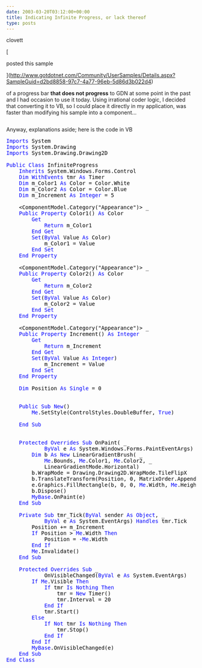 ```yaml
---
date: 2003-03-20T03:12:00+00:00
title: Indicating Infinite Progress, or lack thereof
type: posts
---
```

clovett

[

posted this sample

](http://www.gotdotnet.com/Community/UserSamples/Details.aspx?SampleGuid=d2bd8858-97c7-4a77-96eb-5d86d3b022d4)

 of a progress bar **that does not progress** to GDN at some point in the past and I had occasion to use it today. Using irrational coder logic, I decided that converting it to VB, so I could place it directly in my application, was faster than modifying his sample into a component...



<img alt="" hspace="0" src="http://www.duncanmackenzie.net/splash.jpg" align="baseline" border="0" />

Anyway, explanations aside; here is the code in VB

<pre class="code"><font color="#000000"><font color="#0000ff">Imports <font color="#000000">System
<font color="#0000ff">Imports <font color="#000000">System.Drawing
<font color="#0000ff">Imports <font color="#000000">System.Drawing.Drawing2D

<font color="#0000ff">Public Class <font color="#000000">InfiniteProgress
    <font color="#0000ff">Inherits <font color="#000000">System.Windows.Forms.Control
    <font color="#0000ff">Dim WithEvents <font color="#000000">tmr <font color="#0000ff">As <font color="#000000">Timer
    <font color="#0000ff">Dim <font color="#000000">m_Color1 <font color="#0000ff">As <font color="#000000">Color = Color.White
    <font color="#0000ff">Dim <font color="#000000">m_Color2 <font color="#0000ff">As <font color="#000000">Color = Color.Blue
    <font color="#0000ff">Dim <font color="#000000">m_Increment <font color="#0000ff">As Integer <font color="#000000">= 5

    &lt;ComponentModel.Category("Appearance")&gt; _
    <font color="#0000ff">Public Property <font color="#000000">Color1() <font color="#0000ff">As <font color="#000000">Color
        <font color="#0000ff">Get
            Return <font color="#000000">m_Color1
        <font color="#0000ff">End Get
        Set<font color="#000000">(<font color="#0000ff">ByVal <font color="#000000">Value <font color="#0000ff">As <font color="#000000">Color)
            m_Color1 = Value
        <font color="#0000ff">End Set
    End Property

    <font color="#000000">&lt;ComponentModel.Category("Appearance")&gt; _
    <font color="#0000ff">Public Property <font color="#000000">Color2() <font color="#0000ff">As <font color="#000000">Color
        <font color="#0000ff">Get
            Return <font color="#000000">m_Color2
        <font color="#0000ff">End Get
        Set<font color="#000000">(<font color="#0000ff">ByVal <font color="#000000">Value <font color="#0000ff">As <font color="#000000">Color)
            m_Color2 = Value
        <font color="#0000ff">End Set
    End Property

    <font color="#000000">&lt;ComponentModel.Category("Appearance")&gt; _
    <font color="#0000ff">Public Property <font color="#000000">Increment() <font color="#0000ff">As Integer
        Get
            Return <font color="#000000">m_Increment
        <font color="#0000ff">End Get
        Set<font color="#000000">(<font color="#0000ff">ByVal <font color="#000000">Value <font color="#0000ff">As Integer<font color="#000000">)
            m_Increment = Value
        <font color="#0000ff">End Set
    End Property

    Dim <font color="#000000">Position <font color="#0000ff">As Single <font color="#000000">= 0


    <font color="#0000ff">Public Sub New<font color="#000000">()
        <font color="#0000ff">Me<font color="#000000">.SetStyle(ControlStyles.DoubleBuffer, <font color="#0000ff">True<font color="#000000">)

    <font color="#0000ff">End Sub


    Protected Overrides Sub <font color="#000000">OnPaint( _
            <font color="#0000ff">ByVal <font color="#000000">e <font color="#0000ff">As <font color="#000000">System.Windows.Forms.PaintEventArgs)
        <font color="#0000ff">Dim <font color="#000000">b <font color="#0000ff">As New <font color="#000000">LinearGradientBrush( _
            <font color="#0000ff">Me<font color="#000000">.Bounds, <font color="#0000ff">Me<font color="#000000">.Color1, <font color="#0000ff">Me<font color="#000000">.Color2, _
            LinearGradientMode.Horizontal)
        b.WrapMode = Drawing.Drawing2D.WrapMode.TileFlipX
        b.TranslateTransform(Position, 0, MatrixOrder.Append)
        e.Graphics.FillRectangle(b, 0, 0, <font color="#0000ff">Me<font color="#000000">.Width, <font color="#0000ff">Me<font color="#000000">.Height)
        b.Dispose()
        <font color="#0000ff">MyBase<font color="#000000">.OnPaint(e)
    <font color="#0000ff">End Sub

    Private Sub <font color="#000000">tmr_Tick(<font color="#0000ff">ByVal <font color="#000000">sender <font color="#0000ff">As Object<font color="#000000">, _
            <font color="#0000ff">ByVal <font color="#000000">e <font color="#0000ff">As <font color="#000000">System.EventArgs) <font color="#0000ff">Handles <font color="#000000">tmr.Tick
        Position += m_Increment
        <font color="#0000ff">If <font color="#000000">Position &gt; <font color="#0000ff">Me<font color="#000000">.Width <font color="#0000ff">Then
            <font color="#000000">Position = -<font color="#0000ff">Me<font color="#000000">.Width
        <font color="#0000ff">End If
        Me<font color="#000000">.Invalidate()
    <font color="#0000ff">End Sub

    Protected Overrides Sub <font color="#000000">_
            OnVisibleChanged(<font color="#0000ff">ByVal <font color="#000000">e <font color="#0000ff">As <font color="#000000">System.EventArgs)
        <font color="#0000ff">If Me<font color="#000000">.Visible <font color="#0000ff">Then
            If <font color="#000000">tmr <font color="#0000ff">Is Nothing Then
                <font color="#000000">tmr = <font color="#0000ff">New <font color="#000000">Timer()
                tmr.Interval = 20
            <font color="#0000ff">End If
            <font color="#000000">tmr.Start()
        <font color="#0000ff">Else
            If Not <font color="#000000">tmr <font color="#0000ff">Is Nothing Then
                <font color="#000000">tmr.Stop()
            <font color="#0000ff">End If
        End If
        MyBase<font color="#000000">.OnVisibleChanged(e)
    <font color="#0000ff">End Sub
End Class
</pre>

